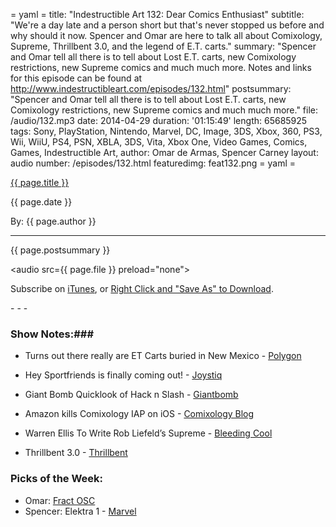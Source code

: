 = yaml =
title: "Indestructible Art 132: Dear Comics Enthusiast"
subtitle: "We're a day late and a person short but that's never stopped us before and why should it now. Spencer and Omar are here to talk all about Comixology, Supreme, Thrillbent 3.0, and the legend of E.T. carts."
summary: "Spencer and Omar tell all there is to tell about Lost E.T. carts, new Comixology restrictions, new Supreme comics and much much more. Notes and links for this episode can be found at http://www.indestructibleart.com/episodes/132.html"
postsummary: "Spencer and Omar tell all there is to tell about Lost E.T. carts, new Comixology restrictions, new Supreme comics and much much more."
file: /audio/132.mp3
date: 2014-04-29
duration: '01:15:49'
length: 65685925
tags: Sony, PlayStation, Nintendo, Marvel, DC, Image, 3DS, Xbox, 360, PS3, Wii, WiiU, PS4, PSN, XBLA, 3DS, Vita, Xbox One, Video Games, Comics, Games, Indestructible Art, 
author: Omar de Armas, Spencer Carney
layout: audio
number: /episodes/132.html
featuredimg: feat132.png
= yaml =

<a href="{{ page.url }}" class='postTitleLink'><p class='postTitle'>{{ page.title }}</p></a>
<p class='postPublished'>{{ page.date }}</p>
<p class='postAuthor'>By: {{ page.author }}</p>
<hr>

<p class='podcastSummary'>{{ page.postsummary }}</p>

<audio src={{ page.file }} preload="none"></audio>
<p class='subLinks'>Subscribe on <a href='http://bit.ly/iapodcast'>iTunes</a>, or <a href={{ page.file }}>Right Click and "Save As" to Download</a>.</p>
- - -

### Show Notes:###
* Turns out there really are ET Carts buried in New Mexico - [Polygon](http://www.polygon.com/2014/4/26/5656282/atari-et-landfill-new-mexico-found-cartridges)

* Hey Sportfriends is finally coming out! - [Joystiq](http://www.joystiq.com/2014/04/25/sportsfriends-invades-your-living-room-on-may-6/)

* Giant Bomb Quicklook of Hack n Slash - [Giantbomb](http://www.giantbomb.com/videos/quick-look-ex-hack-n-slash/2300-8796/)

* Amazon kills Comixology IAP on iOS - [Comixology Blog](http://comixology.tumblr.com/post/83931330905/important-changes)

* Warren Ellis To Write Rob Liefeld’s Supreme - [Bleeding Cool](http://www.bleedingcool.com/2014/04/21/warren-ellis-to-write-rob-liefelds-supreme/)

* Thrillbent 3.0 - [Thrillbent](http://thrillbent.com/blog/thrillbent-3-0/)

### Picks of the Week: ###
* Omar: [Fract OSC](http://fractgame.com/)
* Spencer: Elektra 1 - [Marvel](http://marvel.com/comics/issue/49047/elektra_2014_1)


